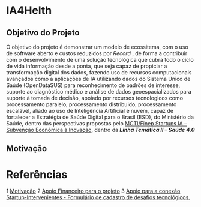 # IA4Helth
## Objetivo do Projeto
O objetivo do projeto é demonstrar um modelo de ecossitema, com o uso de software aberto e custos reduzidos por _Record_ , de forma a contribuir com o desenvolvimento de uma solução tecnológica que cubra todo o ciclo de vida informação desde a ponta, que seja capaz de propiciar a transformação digital dos dados, fazendo uso de recursos computacionais avançados como a aplicações de IA utilizando dados do Sistema Único de Saúde (OpenDataSUS) para reconhecimento de padrões de interesse, suporte ao diagnóstico médico e análise de dados geoespacializados para suporte à tomada de decisão, apoiado por recursos tecnologicos como processamento paralelo, processamento distribuido, processamento escalável, aliado ao uso de Inteligência Artificial e nuvem, capaz de fortalecer a Estratégia de Saúde Digital para o Brasil (ESD), do Ministério da Saúde, dentro das perspectivas propostas pelo [MCTI/Finep Startups IA – Subvenção Econômica à Inovação](http://www.finep.gov.br/chamadas-publicas/chamadapublica/676), dentro da _**Linha Temática II – Saúde 4.0**_

## Motivação


# Referências
   1 [Motivação](https://datasus.saude.gov.br/equipe-do-datasus-participa-de-hackathon-para-inovacao-de-dados/)
   2 [Apoio Financeiro para o projeto](http://www.finep.gov.br/chamadas-publicas/chamadapublica/676)
   3 [Apoio para a conexão Startup-Intervenientes - Formulário de cadastro de desafios tecnológicos.](https://docs.google.com/forms/d/e/1FAIpQLSfob1f5s7JJscPSW68NBkneDeShu0VHHSmM8NjlcUsJap37kQ/viewform)

